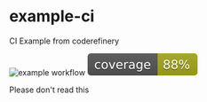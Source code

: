 # example-ci
CI Example from coderefinery

![example workflow](https://github.com/greywidget/example-ci/actions/workflows/python-app.yml/badge.svg)
![code coverage](https://raw.githubusercontent.com/greywidget/example-ci/coverage-badge/coverage.svg?raw=true)

Please don't read this
